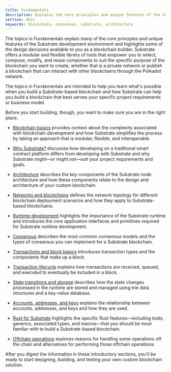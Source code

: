 ```yaml
---
title: Fundamentals
description: Explains the core principles and unique features of the Substrate-based blockchains and Substrate runtime development.
section: docs
keywords: blockchain, consensus, substrate, architecture
---
```


The topics in Fundamentals explain many of the core principles and unique features of the Substrate development environment and highlights some of the design decisions available to you as a blockchain builder. 
Substrate offers a modular and flexible library of tools that empower you to select, compose, modify, and reuse components to suit the specific purpose of the blockchain you want to create, whether that is a private network or publish a blockchain that can interact with other blockchains through the Polkadot network.

The topics in Fundamentals are intended to help you learn what's possible when you build a Substrate-based blockchain and how Substrate can help you build a blockchain that best serves your specific project requirements or business model.

Before you start building, though, you want to make sure you are in the right place.

* [Blockchain basics](/main-docs/fundamentals/blockchain-basics/) provides context about the complexity associated with blockchain development and how Substrate simplifies the process by taking an approach that is modular, flexible, and interoperable.

* [Why Substrate?](/main-docs/fundamentals/why-substrate/) discusses how developing on a traditional smart contract platform differs from developing with Substrate and why Substrate might—or might not—suit your project requirements and goals.

* [Architecture](/main-docs/fundamentals/architecture/) describes the key components of the Substrate node architecture and how these components relate to the design and architecture of your custom blockchain.

* [Networks and blockchains](/main-docs/fundamentals/node-and-network-types/) defines the network topology for different blockchain deployment scenarios and how they apply to Substrate-based blockchains. 

* [Runtime development](/main-docs/fundamentals/runtime-intro) highlights the importance of the Substrate runtime and introduces the core application interfaces and primitives required for Substrate runtime development.

* [Consensus](/main-docs/fundamentals/consensus/) describes the most common consensus models and the types of consensus you can implement for a Substrate blockchain.

* [Transactions and block basics](/main-docs/fundamentals/transaction-types/) introduces transaction types and the components that make up a block.

* [Transaction lifecycle](/main-docs/fundamentals/transaction-lifecycle/) explains how transactions are received, queued, and executed to eventually be included in a block.

* [State transitions and storage](/main-docs/fundamentals/state-transitions-and-storage.md) describes how the state changes processed in the runtime are stored and managed using trie data structures and a key-value database.

* [Accounts, addresses, and keys](/main-docs/fundamentals/accounts-addresses-keys.md) explains the relationship between accounts, addresses, and keys and how they are used.

* [Rust for Substrate](/main-docs/fundamentals/rust-basics.md) highlights the specific Rust features—including traits, generics, associated types, and macros—that you should be most familiar with to build a Substrate-based blockchain.

* [Offchain operations](/main-docs/fundamentals/offchain-operations/) explores reasons for handling some operations off the chain and alternatives for performing those offchain operations.

After you digest the information in these introductory sections, you'll be ready to start designing, building, and testing your own custom blockchain solution.

